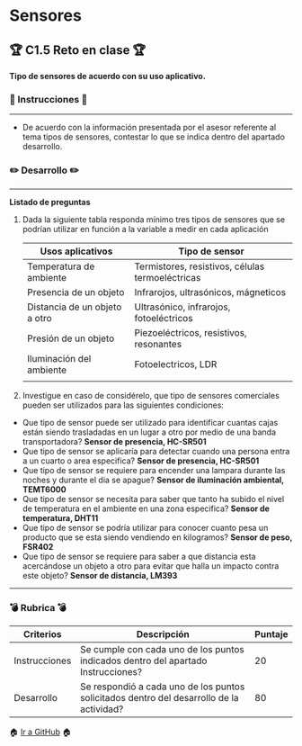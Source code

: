 # Sensores
## :trophy: C1.5 Reto en clase :trophy:

**Tipo de sensores de acuerdo con su uso aplicativo.**

### :blue_book: Instrucciones :blue_book:
___
- De acuerdo con la información presentada por el asesor referente al tema tipos de sensores, contestar
lo que se indica dentro del apartado desarrollo.

### :pencil2: Desarrollo :pencil2:
___
**Listado de preguntas**  
1. Dada la siguiente tabla responda mínimo tres tipos de sensores que se podrían utilizar en función a la
variable a medir en cada aplicación

    |Usos aplicativos|Tipo de sensor|
    |---|---|
    |Temperatura de ambiente|Termistores, resistivos, células termoeléctricas|
    |Presencia de un objeto| Infrarojos, ultrasónicos, mágneticos|
    |Distancia de un objeto a otro|Ultrasónico, infrarojos, fotoeléctricos|
    |Presión de un objeto|Piezoeléctricos, resistivos, resonantes|
    |Iluminación del ambiente|Fotoelectricos, LDR|
    |||

1. Investigue en caso de considérelo, que tipo de  sensores comerciales pueden ser utilizados para las
siguientes condiciones:
-  Que tipo de sensor puede ser utilizado para identificar cuantas cajas están siendo trasladadas en un lugar a otro por medio de una banda transportadora?
  **Sensor de presencia, HC-SR501**
- Que tipo de sensor se aplicaría para detectar cuando  una persona entra a un cuarto o area especifica?
  **Sensor de presencia, HC-SR501**
- Que tipo de sensor se requiere para encender una lampara durante las noches y durante el dia se
apague?
**Sensor de iluminación ambiental, TEMT6000**
- Que tipo de sensor se necesita para saber que tanto ha subido el nivel de temperatura en el ambiente
en una zona especifica?
**Sensor de temperatura, DHT11**
- Que tipo de sensor se podría utilizar para conocer    cuanto pesa un producto que se esta siendo
vendiendo en kilogramos?
**Sensor de peso, FSR402**
- Que tipo de sensor se requiere para saber a que  distancia esta acercándose un objeto a otro para evitar   que halla un impacto contra este objeto?
  **Sensor de distancia, LM393**

___
### :bomb: Rubrica :bomb:

| Criterios     | Descripción                                                                                  | Puntaje |
| ------------- | -------------------------------------------------------------------------------------------- | ------- |
| Instrucciones | Se cumple con cada uno de los puntos indicados dentro del apartado Instrucciones?            | 20 |
| Desarrollo    | Se respondió a cada uno de los puntos solicitados dentro del desarrollo de la actividad?| 80      |

:house: [Ir a GitHub](https://github.com/C3XDN/Sistemas-programables/blob/master/readme.md) :house: